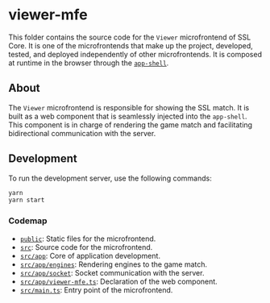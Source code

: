 # viewer-mfe

This folder contains the source code for the `Viewer` microfrontend of SSL Core. It is one of the microfrontends that make up the project, developed, tested, and deployed independently of other microfrontends. It is composed at runtime in the browser through the [`app-shell`](https://github.com/robocin/ssl-core/app-shell).

## About

The `Viewer` microfrontend is responsible for showing the SSL match. It is built as a web component that is seamlessly injected into the `app-shell`. This component is in charge of rendering the game match and facilitating bidirectional communication with the server.

## Development

To run the development server, use the following commands:

```bash
yarn
yarn start
```

### Codemap

- [`public`](public): Static files for the microfrontend.
- [`src`](src): Source code for the microfrontend.
- [`src/app`](src/app): Core of application development.
- [`src/app/engines`](src/app/engines): Rendering engines to the game match.
- [`src/app/socket`](src/app/socket): Socket communication with the server.
- [`src/app/viewer-mfe.ts`](src/app/viewer-mfe.ts): Declaration of the web component.
- [`src/main.ts`](src/main.ts): Entry point of the microfrontend.
